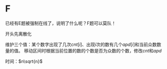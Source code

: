 # F

已经有E题被强制在线了，说明了什么呢？F题可以莫队！

开头先离散化

维护三个值：某个数字出现了几次$cnt[i]$、出现$i$次的数有几个$apd[i]$和当前众数数量的值。 移动区间时根据当前位置的数的个数是否为众数的个数，修改$cnt$和$apd$

时间：$n\sqrt{n}$